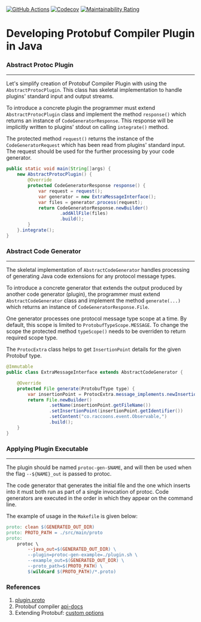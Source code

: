 [![GitHub Actions](https://github.com/raccoons-co/abstract-protobuf-plugin/actions/workflows/maven.yml/badge.svg)](https://github.com/raccoons-co/jru-telegrambot/actions)
[![Codecov](https://codecov.io/gh/raccoons-co/abstract-protobuf-plugin/graph/badge.svg?token=y9xaNeJ4Lz)](https://codecov.io/gh/raccoons-co/abstract-protobuf-plugin)
[![Maintainability Rating](https://sonarcloud.io/api/project_badges/measure?project=raccoons-co_abstract-protobuf-plugin&metric=sqale_rating)](https://sonarcloud.io/summary/new_code?id=raccoons-co_abstract-protobuf-plugin)

# Developing Protobuf Compiler Plugin in Java

### Abstract Protoc Plugin

---

Let's simplify creation of Protobuf Compiler Plugin with using the
`AbstractProtocPlugin`. This class has skeletal implementation to handle
plugins' standard input and output streams.

To introduce a concrete plugin the programmer must extend `AbstractProtocPlugin`
class and implement the method `response()` which returns an instance of 
`CodeGeneratorResponse`. This response will be implicitly written to plugins'
stdout on calling `integrate()` method.

The protected method `request()` returns the instance of the 
`CodeGeneratorRequest` which has been read from plugins' standard input.
The request should be used for the further processing by your code generator.

``` Java
public static void main(String[]args) {
    new AbstractProtocPlugin() {
        @Override
        protected CodeGeneratorResponse response() {
            var request = request();
            var generator = new ExtraMessageInterface();
            var files = generator.process(request);
            return CodeGeneratorResponse.newBuilder()
                    .addAllFile(files)
                    .build();
        }
    }.integrate();
}
```
 
### Abstract Code Generator

---

The skeletal implementation of `AbstractCodeGenerator` handles processing of
generating Java code extensions for any protocol message types.

To introduce a concrete generator that extends the output produced by another 
code generator (plugin), the programmer must extend `AbstractCodeGenerator` 
class and implement the method `generate(...)` which returns an instance of
`CodeGeneratorResponse.File`.

One generator processes one protocol message type scope at a time. By default,
this scope is limited to `ProtobufTypeScope.MESSAGE`. To change the scope the 
protected method `typeScope()` needs to be overriden to return required scope 
type.

The `ProtocExtra` class helps to get `InsertionPoint` details for the given 
Protobuf type.

``` Java
@Immutable
public class ExtraMessageInterface extends AbstractCodeGenerator {

    @Override
    protected File generate(ProtobufType type) {
        var insertionPoint = ProtocExtra.message_implements.newInsertionPoint(type);
        return File.newBuilder()
                .setName(insertionPoint.getFileName())
                .setInsertionPoint(insertionPoint.getIdentifier())
                .setContent("co.raccoons.event.Observable,")
                .build();
    }
}
```

### Applying Plugin Executable

---

The plugin should be named `protoc-gen-$NAME`, and will then be used when the
flag `--${NAME}_out` is passed to protoc.

The code generator that generates 
the initial file and the one which inserts into it must both run as part of 
a single invocation of protoc. Code generators are executed in the order in 
which they appear on the command line.

The example of usage in the `Makefile` is given below:

~~~ Makefile
proto: clean $(GENERATED_OUT_DIR)
proto: PROTO_PATH = ./src/main/proto
proto:
    protoc \
		--java_out=$(GENERATED_OUT_DIR) \
		--plugin=protoc-gen-example=./plugin.sh \
		--example_out=$(GENERATED_OUT_DIR) \
		--proto_path=$(PROTO_PATH) \
        $(wildcard $(PROTO_PATH)/*.proto)
~~~

### References

1. [plugin.proto](https://github.com/protocolbuffers/protobuf/blob/main/src/google/protobuf/compiler/plugin.proto)
2. Protobuf compiler [api-docs](https://protobuf.dev/reference/java/api-docs/com/google/protobuf/compiler/package-summary.html)
3. Extending Protobuf: [custom options](https://giorgio.azzinna.ro/2017/07/extending-protobuf-custom-options/)
